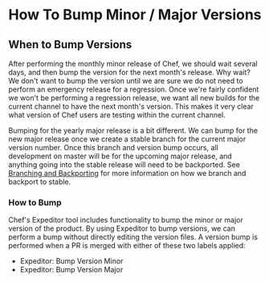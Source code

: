 # How To Bump Minor / Major Versions

## When to Bump Versions

After performing the monthly minor release of Chef, we should wait several days, and then bump the version for the next month's release. Why wait? We don't want to bump the version until we are sure we do not need to perform an emergency release for a regression. Once we're fairly confident we won't be performing a regression release, we want all new builds for the current channel to have the next month's version. This makes it very clear what version of Chef users are testing within the current channel.

Bumping for the yearly major release is a bit different. We can bump for the new major release once we create a stable branch for the current major version number. Once this branch and version bump occurs, all development on master will be for the upcoming major release, and anything going into the stable release will need to be backported. See [Branching and Backporting](branching_and_backporting.md) for more information on how we branch and backport to stable.

### How to Bump

Chef's Expeditor tool includes functionality to bump the minor or major version of the product. By using Expeditor to bump versions, we can perform a bump without directly editing the version files. A version bump is performed when a PR is merged with either of these two labels applied:

- Expeditor: Bump Version Minor
- Expeditor: Bump Version Major
